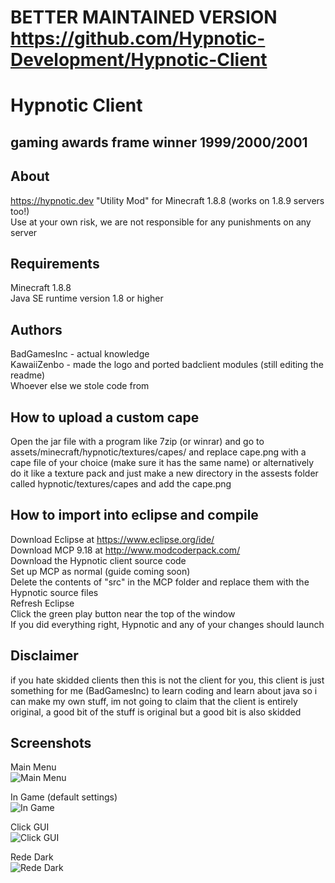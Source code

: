 # BETTER MAINTAINED VERSION https://github.com/Hypnotic-Development/Hypnotic-Client

# Hypnotic Client
## gaming awards frame winner 1999/2000/2001  
  
## About

https://hypnotic.dev
"Utility Mod" for Minecraft 1.8.8 (works on 1.8.9 servers too!)  
Use at your own risk, we are not responsible for any punishments on any server  
  
## Requirements  
Minecraft 1.8.8  
Java SE runtime version 1.8 or higher  
  
## Authors  
BadGamesInc - actual knowledge  
KawaiiZenbo - made the logo and ported badclient modules (still editing the readme)  
Whoever else we stole code from  
  
## How to upload a custom cape  
Open the jar file with a program like 7zip (or winrar) and go to assets/minecraft/hypnotic/textures/capes/
and replace cape.png with a cape file of your choice (make sure it has the same name) or alternatively
do it like a texture pack and just make a new directory in the assests folder called hypnotic/textures/capes
and add the cape.png  
  
## How to import into eclipse and compile  
Download Eclipse at https://www.eclipse.org/ide/  
Download MCP 9.18 at http://www.modcoderpack.com/  
Download the Hypnotic client source code  
Set up MCP as normal (guide coming soon)  
Delete the contents of "src" in the MCP folder and replace them with the Hypnotic source files  
Refresh Eclipse  
Click the green play button near the top of the window  
If you did everything right, Hypnotic and any of your changes should launch  
  
## Disclaimer
if you hate skidded clients then this is not the client for you,
this client is just something for me (BadGamesInc) to learn coding and learn about java
so i can make my own stuff, im not going to claim that the client is entirely original, a good bit of the stuff is original but a good bit is also skidded  

## Screenshots  
Main Menu  
![Main Menu](https://i.uwu.plus/to82YaSfKh.png?key=c3P7goSz4Y4WqS)  
  
In Game (default settings)  
![In Game](https://i.uwu.plus/GCav5PE8Pv.png?key=AWNKxhBuOpxa9U)  
  
Click GUI  
![Click GUI](https://i.uwu.plus/RteaTtbXgV.png?key=UqVyVH1c42opQd)  
  
Rede Dark  
![Rede Dark](https://i.uwu.plus/hcadW4beZn.png?key=LRcmOJHf05oyae)  
